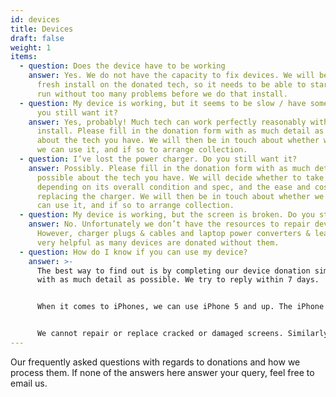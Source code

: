 ```yaml
---
id: devices
title: Devices
draft: false
weight: 1
items:
  - question: Does the device have to be working
    answer: Yes. We do not have the capacity to fix devices. We will be doing a
      fresh install on the donated tech, so it needs to be able to start OK and
      run without too many problems before we do that install.
  - question: My device is working, but it seems to be slow / have some problems. Do
      you still want it?
    answer: Yes, probably! Much tech can work perfectly reasonably with a fresh
      install. Please fill in the donation form with as much detail as possible
      about the tech you have. We will then be in touch about whether we think
      we can use it, and if so to arrange collection.
  - question: I’ve lost the power charger. Do you still want it?
    answer: Possibly. Please fill in the donation form with as much detail as
      possible about the tech you have. We will decide whether to take it
      depending on its overall condition and spec, and the ease and cost of
      replacing the charger. We will then be in touch about whether we think we
      can use it, and if so to arrange collection.
  - question: My device is working, but the screen is broken. Do you still want it?
    answer: No. Unfortunately we don’t have the resources to repair devices.
      However, charger plugs & cables and laptop power converters & leads are
      very helpful as many devices are donated without them.
  - question: How do I know if you can use my device?
    answer: >-
      The best way to find out is by completing our device donation simple form
      with as much detail as possible. We try to reply within 7 days.


      When it comes to iPhones, we can use iPhone 5 and up. The iPhone 4 and earlier can no longer be properly updated, so are open to many vulnerabilities. However, we would very much appreciate their charger plugs, which can be used with later models.


      We cannot repair or replace cracked or damaged screens. Similarly, if a device cannot be turned on we will be unable to use it. However, charger cables and plugs, and computer power converters and leads in good condition are very helpful as many devices are donated without them.
---
```

Our frequently asked questions with regards to donations and how we process them. If none of the answers here answer your query, feel free to email us.
